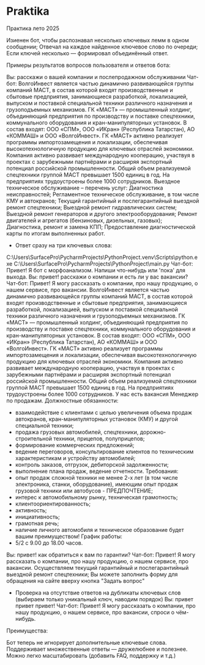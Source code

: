 # Praktika
Практика лето 2025

Изиенен бот, чтобы распознавал несколько ключевых лемм в одном сообщении;
Отвечал на каждое найденное ключевое слово по очереди;
Если ключей несколько — формировал объединённый ответ.

Примеры результатов вопросов пользователя и ответов бота:

Вы: расскажи о вашей компании и послепродажном обслуживании
Чат-бот: ВолгоИнвест является частью динамично развивающейся группы компаний МАСТ, в состав которой входят производственные и сбытовые предприятия, занимающиеся разработкой, локализацией, выпуском и поставкой специальной техники различного назначения и грузоподъемных механизмов. ГК «МАСТ» — промышленный холдинг, объединяющий предприятия по производству и поставке спецтехники, коммунального оборудования и кран-манипуляторных установок. В состав входят: ООО «СПМ», ООО «ИКран» (Республика Татарстан), АО «КОММАШ» и ООО «ВолгоИнвест». ГК «МАСТ» активно реализует программы импортозамещения и локализации, обеспечивая высокотехнологичную продукцию для ключевых отраслей экономики. Компания активно развивает международную кооперацию, участвуя в проектах с зарубежными партнёрами и расширяя экспортный потенциал российской промышленности. Общий объем реализуемой спецтехники группой МАСТ превышает 1500 единиц в год. На предприятиях трудоустроены более 1000 сотрудников.
Выездное техническое обслуживание – перечень услуг:
Диагностика неисправностей;
Регламентное техническое обслуживание, в том числе КМУ и автокранов;
Текущий гарантийный и послегарантийный выездной ремонт спецтехники;
Выездной ремонт гидравлических систем;
Выездной ремонт генераторов и другого электрооборудования;
Ремонт двигателей и агрегатов (бензиновых, дизельных, газовых);
Диагностика, ремонт и замена КПП;
Предоставление диагностической карты по итогам выполненных работ.

- Ответ сразу на три ключевых слова:

C:\Users\SurfacePro\PycharmProjects\PythonProject\.venv\Scripts\python.exe C:\Users\SurfacePro\PycharmProjects\PythonProject\main.py 
Чат-бот: Привет! Я бот с морфоанализом. Напиши что-нибудь или 'пока' для выхода.
Вы: привет! расскажи о компании и есть ли у вас вакансии?
Чат-бот: Привет! Я могу рассказать о компании, про нашу продукцию, о нашем сервисе, про вакансии.
ВолгоИнвест является частью динамично развивающейся группы компаний МАСТ, в состав которой входят производственные и сбытовые предприятия, занимающиеся разработкой, локализацией, выпуском и поставкой специальной техники различного назначения и грузоподъемных механизмов. ГК «МАСТ» — промышленный холдинг, объединяющий предприятия по производству и поставке спецтехники, коммунального оборудования и кран-манипуляторных установок. В состав входят: ООО «СПМ», ООО «ИКран» (Республика Татарстан), АО «КОММАШ» и ООО «ВолгоИнвест». ГК «МАСТ» активно реализует программы импортозамещения и локализации, обеспечивая высокотехнологичную продукцию для ключевых отраслей экономики. Компания активно развивает международную кооперацию, участвуя в проектах с зарубежными партнёрами и расширяя экспортный потенциал российской промышленности. Общий объем реализуемой спецтехники группой МАСТ превышает 1500 единиц в год. На предприятиях трудоустроены более 1000 сотрудников.
У нас есть вакансия Менеджер по продажам.
Должностные обязанности:
- взаимодействие с клиентами с целью увеличения объема продаж автокранов, кран-манипуляторных установок (КМУ) и другой специальной техники;
- продажа грузовых автомобилей, спецтехники, дорожно-строительной техники, прицепов, полуприцепов;
- формирование коммерческих предложений;
- ведение переговоров, консультирование клиентов по техническим характеристикам и устройству автомобилей;
- контроль заказов, отгрузок, дебиторской задолженности;
- выполнение плана продаж, ведение отчетности.
Требования:
- опыт продаж сложной техники не менее 2-х лет (в том числе электроника, станки, оборудование), имеющим опыт продаж грузовой техники или автобусов - ПРЕДПОЧТЕНИЕ;
- интерес к автомобильному рынку, техническая грамотность;
- клиентоориентированность;
- активность;
- инициативность;
- грамотная речь;
- наличие личного автомобиля и техническое образование будет вашим преимуществом!
График работы:
- 5/2 с 9.00 до 18.00 часов.

Вы: привет! как обратиться к вам по гарантии?
Чат-бот: Привет! Я могу рассказать о компании, про нашу продукцию, о нашем сервисе, про вакансии.
Осуществляем текущий гарантийный и послегарантийный выездной ремонт спецтехники;
Вы можете заполнить форму для обращения на сайте вверху кнопка "Задать вопрос"



- Проверка на отсутствие ответов на дубликаты ключевых слов (выбираем только уникальный ключ, наводим порядок)
Вы: привет привет привет!
Чат-бот: Привет! Я могу рассказать о компании, про нашу продукцию, о нашем сервисе, про вакансии, спроси о чём-нибудь.


Преимущества:

Бот теперь не игнорирует дополнительные ключевые слова.
Поддерживает множественные ответы — дружелюбнее и полезнее.
Можно легко масштабировать (добавить FAQ, поддержку и т.д.)
